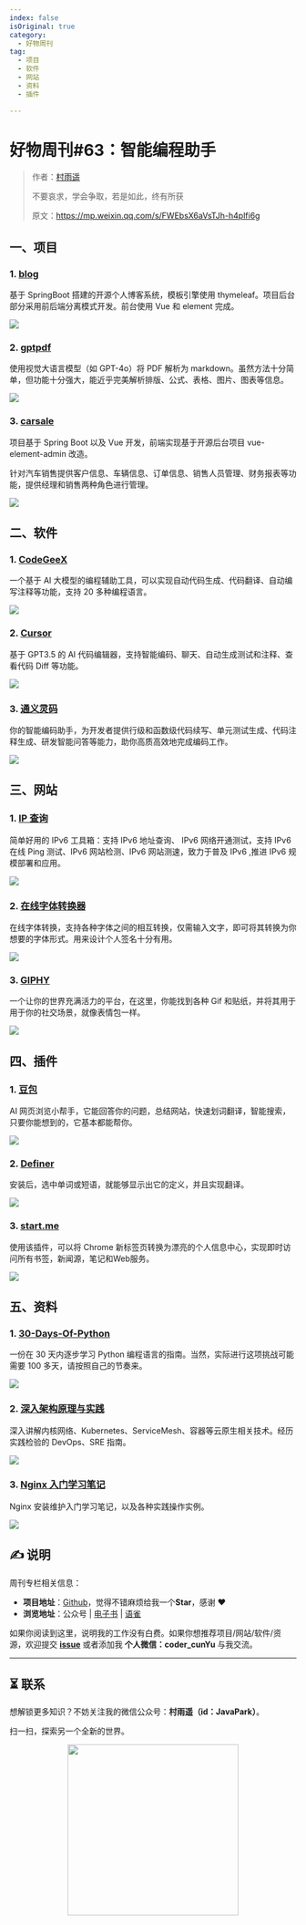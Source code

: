 ```yaml
---
index: false
isOriginal: true
category:
  - 好物周刊
tag:
  - 项目
  - 软件
  - 网站
  - 资料
  - 插件

---
```


# 好物周刊#63：智能编程助手

> 作者：[村雨遥](https://github.com/cunyu1943)
> 
> 不要哀求，学会争取，若是如此，终有所获
> 
> 原文：https://mp.weixin.qq.com/s/FWEbsX6aVsTJh-h4plfi6g

## 一、项目

### 1. [blog](https://github.com/iszhouhua/blog)

基于 SpringBoot 搭建的开源个人博客系统，模板引擎使用 thymeleaf。项目后台部分采用前后端分离模式开发。前台使用 Vue 和 element 完成。

![](assets/0629-0705/1719878047281-850a3fd9-bb22-4d56-a2eb-5398d4dadc74.webp)

### 2. [gptpdf](https://github.com/CosmosShadow/gptpdf)

使用视觉大语言模型（如 GPT-4o）将 PDF 解析为 markdown。虽然方法十分简单，但功能十分强大，能近乎完美解析排版、公式、表格、图片、图表等信息。

![](assets/0629-0705/1719878214162-1735a4e1-ad41-48d7-a5fc-f3fb687175d9.webp)

### 3. [carsale](https://github.com/Hitout/carsale)

项目基于 Spring Boot 以及 Vue 开发，前端实现基于开源后台项目 vue-element-admin 改造。

针对汽车销售提供客户信息、车辆信息、订单信息、销售人员管理、财务报表等功能，提供经理和销售两种角色进行管理。

![](assets/0629-0705/1719878287482-a096c8e1-541e-4feb-a850-50584caf0547.webp)

## 二、软件

### 1. [CodeGeeX](https://codegeex.cn/)

一个基于 AI 大模型的编程辅助工具，可以实现自动代码生成、代码翻译、自动编写注释等功能，支持 20 多种编程语言。

![](assets/0629-0705/1719878782432-7803d846-4c2b-484b-8a21-9318b2f1b0ad.webp)

### 2. [Cursor](https://www.cursor.com/)

基于 GPT3.5 的 AI 代码编辑器，支持智能编码、聊天、自动生成测试和注释、查看代码 Diff 等功能。

![](assets/0629-0705/1719878990816-bb9b748d-7608-4d5a-a141-c9882f375fb5.png)

### 3. [通义灵码](https://tongyi.aliyun.com/lingma/)

你的智能编码助手，为开发者提供行级和函数级代码续写、单元测试生成、代码注释生成、研发智能问答等能力，助你高质高效地完成编码工作。

![](assets/0629-0705/1719879194107-501f1720-2e11-4b5d-b772-e2a9aa97c48e.webp)

## 三、网站

### 1. [IP 查询](https://ipw.cn/)

简单好用的 IPv6 工具箱：支持 IPv6 地址查询、 IPv6 网络开通测试，支持 IPv6 在线 Ping 测试、IPv6 网站检测、IPv6 网站测速，致力于普及 IPv6 ,推进 IPv6 规模部署和应用。

![](assets/0629-0705/1719878483580-96a530d2-1cd2-4bdc-b956-bc61ae469213.webp)

### 2. [在线字体转换器](http://www.akuziti.com/)

在线字体转换，支持各种字体之间的相互转换，仅需输入文字，即可将其转换为你想要的字体形式。用来设计个人签名十分有用。

![](assets/0629-0705/1719964750849-d17e88d1-66b4-42d5-b581-13df7537f07f.webp)

### 3. [GIPHY](https://giphy.com/)

一个让你的世界充满活力的平台，在这里，你能找到各种 Gif 和贴纸，并将其用于用于你的社交场景，就像表情包一样。

![](assets/0629-0705/1719965077437-f202ae0b-d3dc-4656-bbf0-78b45afd4397.webp)

## 四、插件

### 1. [豆包](https://chromewebstore.google.com/detail/dbjibobgilijgolhjdcbdebjhejelffo)

AI 网页浏览小帮手，它能回答你的问题，总结网站，快速划词翻译，智能搜索，只要你能想到的，它基本都能帮你。

![](assets/0629-0705/1719878673638-3b00a164-c20d-451f-a392-587556ffa64c.webp)

### 2. [Definer](https://chromewebstore.google.com/detail/noagjioaihamoljcbelhdlldnmlgnkon)

安装后，选中单词或短语，就能够显示出它的定义，并且实现翻译。

![](assets/0629-0705/1719965265120-e6b2469a-6048-4ae0-810d-e215f8940646.webp)

### 3. [start.me](https://chromewebstore.google.com/detail/cfmnkhhioonhiehehedmnjibmampjiab)

使用该插件，可以将 Chrome 新标签页转换为漂亮的个人信息中心，实现即时访问所有书签，新闻源，笔记和Web服务。

![](assets/0629-0705/1719965463186-ef23fd71-6961-4438-a6c1-0a49d89549d4.webp)

## 五、资料

### 1. [30-Days-Of-Python](https://github.com/Asabeneh/30-Days-Of-Python)

一份在 30 天内逐步学习 Python 编程语言的指南。当然，实际进行这项挑战可能需要 100 多天，请按照自己的节奏来。

![](assets/0629-0705/1719878350788-72cfa1c7-aad1-42a7-8dc3-59f56d967e5f.webp)

### 2. [深入架构原理与实践](https://github.com/isno/theByteBook)

深入讲解内核网络、Kubernetes、ServiceMesh、容器等云原生相关技术。经历实践检验的 DevOps、SRE 指南。

![](assets/0629-0705/1719964543214-69288aa0-986c-45c4-8174-7891e899bd74.webp)

### 3. [Nginx 入门学习笔记](https://github.com/jaywcjlove/nginx-tutorial)

Nginx 安装维护入门学习笔记，以及各种实践操作实例。

![](assets/0629-0705/1719964590956-534b31f7-b557-4e92-9acb-17f1138bea3c.webp)


## ✍️ 说明

周刊专栏相关信息：

- **项目地址**：[Github](https://github.com/cunyu1943/weekly)，觉得不错麻烦给我一个**Star**，感谢 ❤️
- **浏览地址**：公众号 | [电子书](https://cunyu1943.github.io/weekly) | [语雀](https://yuque.com/cunyu1943/weekly)

如果你阅读到这里，说明我的工作没有白费。如果你想推荐项目/网站/软件/资源，欢迎提交 **[issue](https://github.com/cunyu1943/weekly/issues)** 或者添加我 **个人微信：coder_cunYu** 与我交流。

---

## ⏳ 联系

想解锁更多知识？不妨关注我的微信公众号：**村雨遥（id：JavaPark）**。

扫一扫，探索另一个全新的世界。

<center>
<img src="/contact/contact.png" width="300">
</center>


